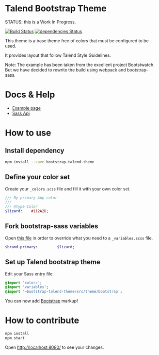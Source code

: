 # Talend Bootstrap Theme

STATUS: this is a Work In Progress.

[![Build Status](https://travis-ci.org/Talend/bootstrap-theme.svg?branch=travis)](https://travis-ci.org/Talend/bootstrap-theme)
[![dependencies Status](https://david-dm.org/Talend/bootstrap-theme/status.svg)](https://david-dm.org/Talend/bootstrap-theme)

This theme is a base theme free of colors that must be configured to be used.

It provides layout that follow Talend Style Guidelines.

Note: The example has been taken from the excellent project Bootstwatch.
But we have decided to rewrite the build using webpack and bootstrap-sass.

# Docs & Help
* [Example page](https://talend.github.io/bootstrap-theme)
* [Sass Api](https://talend.github.io/bootstrap-theme/sassdoc)

<!---* Frontify (soon &trade;))-->

# How to use

## Install dependency

```bash
npm install --save bootstrap-talend-theme
```

## Define your color set

Create your `_colors.scss` file and fill it with your own color set.

```sass
/// My primary App color
///
/// @type Color
$lizard:    #112A2D;
```

## Fork bootstrap-sass variables

Open [this file](https://github.com/Talend/bootstrap-theme/blob/master/src/theme/_variables.scss) in order to override what you need to a `_variables.scss` file.

```sass
$brand-primary:         $lizard;
```

## Set up Talend bootstrap theme

Edit your Sass entry file.

```sass
@import 'colors';
@import 'variables';
@import '~bootstrap-talend-theme/src/theme/bootstrap';
```

You can now add [Bootstrap](http://getbootstrap.com/) markup!

# How to contribute

```bash
npm install
npm start
```
Open [http://localhost:8080/](http://localhost:8080/) to see your changes.
